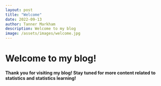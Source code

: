 ```yaml
---
layout: post
title: "Welcome"
date: 2022-09-13
author: Tanner Markham
description: Welcome to my blog
image: /assets/images/welcome.jpg
---
```


# Welcome to my blog!

#### Thank you for visiting my blog! Stay tuned for more content related to statistics and statistics learning!
